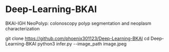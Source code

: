 # Deep-Learning-BKAI
BKAI-IGH NeoPolyp: colonoscopy polyp segmentation and neoplasm characterization

git clone https://github.com/phoenix301123/Deep-Learning-BKAI
cd Deep-Learning-BKAI
python3 infer.py --image_path image.jpeg
